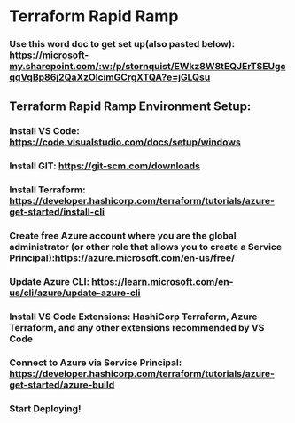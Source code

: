 # Terraform Rapid Ramp

### Use this word doc to get set up(also pasted below): https://microsoft-my.sharepoint.com/:w:/p/stornquist/EWkz8W8tEQJErTSEUgcqgVgBp86j2QaXzOlcimGCrgXTQA?e=jGLQsu 

## Terraform Rapid Ramp Environment Setup:

### Install VS Code: https://code.visualstudio.com/docs/setup/windows  

### Install GIT: https://git-scm.com/downloads  

### Install Terraform: https://developer.hashicorp.com/terraform/tutorials/azure-get-started/install-cli  

### Create free Azure account where you are the global administrator (or other role that allows you to create a Service Principal):https://azure.microsoft.com/en-us/free/  

### Update Azure CLI: https://learn.microsoft.com/en-us/cli/azure/update-azure-cli  

### Install VS Code Extensions: HashiCorp Terraform, Azure Terraform, and any other extensions recommended by VS Code 

### Connect to Azure via Service Principal: https://developer.hashicorp.com/terraform/tutorials/azure-get-started/azure-build  

### Start Deploying!

